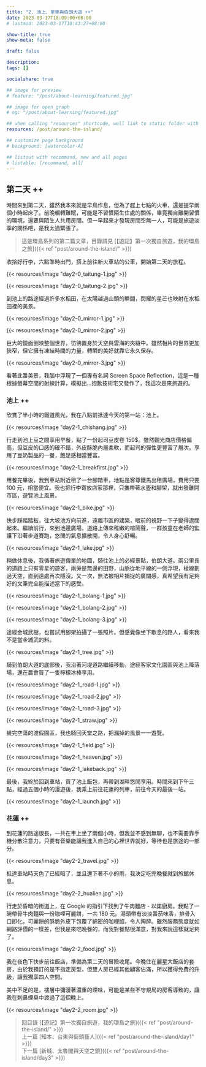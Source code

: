 ```yaml
---
title: "2. 池上、單車與伯朗大道 ++"
date: 2023-03-17T18:00:00+08:00
# lastmod: 2023-03-17T18:43:27+08:00

show-title: true
show-meta: false

draft: false

description:
tags: []

socialshare: true

## image for preview
# feature: "/post/about-learning/featured.jpg"

## image for open graph
# og: "/post/about-learning/featured.jpg"

## when calling "resources" shortcode, well link to static folder with this path 
resources: /post/around-the-island/

## customize page background
# background: [watercolor-A] 

## listout with recommand, new and all pages
# listable: [recommand, all]
---
```


<!-- 17 -->

<!-- &nbsp; -->

<!-- [text]({ ref "relpath" })。 -->

## 第二天 ++

時間來到第二天，雖然我本來就是早鳥作息，但為了趕上七點的火車，還是提早兩個小時起床了。前晚輾轉難眠，可能是不習慣陌生住處的關係，畢竟獨自離開習慣的環境，還要與陌生人共用房間。但一早起來才發現房間空無一人，可能是旅遊淡季的關係吧，是我太過緊張了。

<!--more-->

> 這是環島系列的第二篇文章，目錄請見 [【遊記】第一次獨自旅遊，我的環島之旅]({{< ref "post/around-the-island/" >}})

收拾好行李，六點準時出門，搭上前往新火車站的公車，開始第二天的旅程。

{{< resources/image "day2-0_taitung-1.jpg"  >}}

{{< resources/image "day2-0_taitung-2.jpg"  >}}

到池上的路途經過許多水稻田，在太陽越過山頭的瞬間，閃耀的星芒也映射在水稻田裡的美景。

{{< resources/image "day2-0_mirror-1.jpg"  >}}

{{< resources/image "day2-0_mirror-2.jpg"  >}}

巨大的鏡面倒映整個世界，彷彿置身於天空與雲海的夾縫中。雖然相片的世界更加狹窄，但它擁有凍結時間的力量，轉瞬的美好就靠它永久保存。

{{< resources/image "day2-0_mirror-3.jpg"  >}}

看著此番美景，我腦中浮現了一個專有名詞 Screen Space Reflection，這是一種根據螢幕空間的射線計算，模擬出...抱歉技術宅又發作了，我這次是來旅遊的。

### 池上 ++

欣賞了半小時的鐵道風光，我在八點前抵達今天的第一站：池上。

{{< resources/image "day2-1_chishang.jpg"  >}}

行走到池上豆之間享用早餐，點了一份起司豆皮卷 150$。雖然觀光商店價格偏高，但豆皮的口感的確不錯，外皮酥脆內層柔軟，而起司的彈性更豐富了層次。享用了豆奶製品的一餐，飽足感相當豐富。

{{< resources/image "day2-1_breakfirst.jpg"  >}}

用餐完畢後，我到車站附近租了一台腳踏車，地點是客尊鐵馬出租廣場，費用只要 100 元，相當便宜。我也把行李寄放店家那裡，只攜帶著水壺和腳架，就出發離開市區，遊覽池上風景。

{{< resources/image "day2-1_bike.jpg"  >}}

快步踩踏踏板，往大坡池方向前進，遠離市區的建築，眼前的視野一下子變得遼闊起來。繼續前行，來到池邊廣場，道路上傳來稚嫩的喧鬧聲，一群孩童在老師的監護下沿著步道賽跑，悠閒的氣息擴散開，令人身心舒暢。

{{< resources/image "day2-1_lake.jpg"  >}}

稍做休息後，我循著旅遊傳單的地圖，騎往池上的必經景點，伯朗大道。兩公里長的道路上只有零星的遊客，兩旁是無邊的田野，山脈從地平線的一側浮現，稜線劃過天空，直到遠處再次隱沒。又一次，無法被相片捕捉的廣闊感，真希望我有足夠好的文筆完全能描述當下的感受。

{{< resources/image "day2-1_bolang-1.jpg"  >}}

{{< resources/image "day2-1_bolang-2.jpg"  >}}

{{< resources/image "day2-1_bolang-3.jpg"  >}}

途經金城武樹，也嘗試用腳架拍攝了一張照片。但感覺像坐下歇息的路人，看來我不是當金城武的料。

{{< resources/image "day2-1_tree.jpg"  >}}

騎到伯朗大道的底部後，我沿著河堤道路繼續移動，途經客家文化園區與池上降落場，還在農會買了一隻檸檬冰棒享用。

{{< resources/image "day2-1_road-1.jpg"  >}}

{{< resources/image "day2-1_road-2.jpg"  >}}

{{< resources/image "day2-1_road-3.jpg"  >}}

{{< resources/image "day2-1_straw.jpg"  >}}

<!-- 農家的守護犬追趕，破狗 -->

繞完空蕩的渡假園區，我也騎回天堂之路，把漏掉的風景一一遊覽。

{{< resources/image "day2-1_field.jpg"  >}}

{{< resources/image "day2-1_heaven.jpg"  >}}

{{< resources/image "day2-1_lakeback.jpg"  >}}

最後，我終於回到車站，買了池上飯包，再帶到湖畔悠閒享用。時間來到下午三點，經過五個小時的漫遊後，我乘上前往花蓮的列車，前往今天的最後一站。

{{< resources/image "day2-1_launch.jpg"  >}}

### 花蓮 ++

到花蓮的路途很長，一共在車上坐了兩個小時，但我並不感到無聊，也不需要靠手機分散注意力，只要有音樂能讓我進入自己的心裡世界就好，等待也是旅途的一部分。

{{< resources/image "day2-2_travel.jpg"  >}}

抵達車站時天色了已經暗了，並且還下著不小的雨，我決定吃完晚餐就到旅館休息。

{{< resources/image "day2-2_hualien.jpg"  >}}

行走於昏暗的街道上，在 Google 的指引下找到了牛肉麵店 - 以諾廚房。我點了一碗帶骨牛肉麵與一份咖哩可麗餅，一共 180 元。湯頭帶有淡淡番茄味香，排骨入口即化，可麗餅的酥脆外皮下包覆了綿密的咖哩餡，令人陶醉。雖然服務態度就如網路評價的一樣差，但我是來吃晚餐的，而我對餐點很滿意，對我來說這樣就足夠了。

{{< resources/image "day2-2_food.jpg"  >}}

我在夜色下快步前往飯店，準備為第二天的冒險收尾。今晚住在麗星大飯店的套房，由於我預訂的是不指定房型，但雙人房已經其他顧客佔滿，所以獲得免費的升級，讓我獨享四人空間。

美中不足的是，樓層中彌漫著濃重的煙味，可能是某些不守規局的房客導致的，讓我在刺鼻煙臭中渡過了這個晚上。

{{< resources/image "day2-2_room.jpg"  >}}

> 回目錄 [【遊記】第一次獨自旅遊，我的環島之旅]({{< ref "post/around-the-island/" >}})  
> 上一篇 [知本、台東與街頭藝人]({{< ref "post/around-the-island/day1" >}})  
> 下一篇 [新城、太魯閣與天空之鏡]({{< ref "post/around-the-island/day3" >}})  